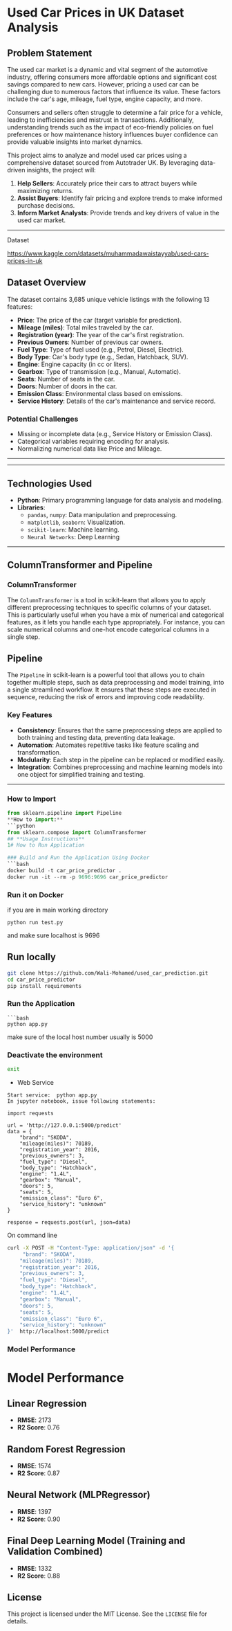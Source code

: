 # Used Car Prices in UK Dataset Analysis

## **Problem Statement**
The used car market is a dynamic and vital segment of the automotive industry, offering consumers more affordable options and significant cost savings compared to new cars. However, pricing a used car can be challenging due to numerous factors that influence its value. These factors include the car's age, mileage, fuel type, engine capacity, and more. 

Consumers and sellers often struggle to determine a fair price for a vehicle, leading to inefficiencies and mistrust in transactions. Additionally, understanding trends such as the impact of eco-friendly policies on fuel preferences or how maintenance history influences buyer confidence can provide valuable insights into market dynamics.

This project aims to analyze and model used car prices using a comprehensive dataset sourced from Autotrader UK. By leveraging data-driven insights, the project will:

1. **Help Sellers**: Accurately price their cars to attract buyers while maximizing returns.
2. **Assist Buyers**: Identify fair pricing and explore trends to make informed purchase decisions.
3. **Inform Market Analysts**: Provide trends and key drivers of value in the used car market.

---
Dataset

https://www.kaggle.com/datasets/muhammadawaistayyab/used-cars-prices-in-uk

## **Dataset Overview**
The dataset contains 3,685 unique vehicle listings with the following 13 features:

- **Price**: The price of the car (target variable for prediction).
- **Mileage (miles)**: Total miles traveled by the car.
- **Registration (year)**: The year of the car's first registration.
- **Previous Owners**: Number of previous car owners.
- **Fuel Type**: Type of fuel used (e.g., Petrol, Diesel, Electric).
- **Body Type**: Car's body type (e.g., Sedan, Hatchback, SUV).
- **Engine**: Engine capacity (in cc or liters).
- **Gearbox**: Type of transmission (e.g., Manual, Automatic).
- **Seats**: Number of seats in the car.
- **Doors**: Number of doors in the car.
- **Emission Class**: Environmental class based on emissions.
- **Service History**: Details of the car's maintenance and service record.

### **Potential Challenges**
- Missing or incomplete data (e.g., Service History or Emission Class).
- Categorical variables requiring encoding for analysis.
- Normalizing numerical data like Price and Mileage.

---

---

## **Technologies Used**
- **Python**: Primary programming language for data analysis and modeling.
- **Libraries**: 
  - `pandas`, `numpy`: Data manipulation and preprocessing.
  - `matplotlib`, `seaborn`: Visualization.
  - `scikit-learn`: Machine learning.
  - `Neural Networks`: Deep Learning

---
## ColumnTransformer and Pipeline

### ColumnTransformer  
The `ColumnTransformer` is a tool in scikit-learn that allows you to apply different preprocessing techniques to specific columns of your dataset. This is particularly useful when you have a mix of numerical and categorical features, as it lets you handle each type appropriately. For instance, you can scale numerical columns and one-hot encode categorical columns in a single step. 

## Pipeline

The `Pipeline` in scikit-learn is a powerful tool that allows you to chain together multiple steps, such as data preprocessing and model training, into a single streamlined workflow. It ensures that these steps are executed in sequence, reducing the risk of errors and improving code readability. 

### Key Features
- **Consistency**: Ensures that the same preprocessing steps are applied to both training and testing data, preventing data leakage.
- **Automation**: Automates repetitive tasks like feature scaling and transformation.
- **Modularity**: Each step in the pipeline can be replaced or modified easily.
- **Integration**: Combines preprocessing and machine learning models into one object for simplified training and testing.

---

### How to Import  
```python
from sklearn.pipeline import Pipeline
**How to import:**  
```python
from sklearn.compose import ColumnTransformer
## **Usage Instructions**
1# How to Run Application

### Build and Run the Application Using Docker
```bash
docker build -t car_price_predictor .
docker run -it --rm -p 9696:9696 car_price_predictor
```
### Run it on Docker

if you are in main working directory
```
python run test.py
```
and make sure localhost is 9696


## Run locally
```bash
git clone https://github.com/Wali-Mohamed/used_car_prediction.git
cd car_price_predictor
pip install requirements
```

### Run the Application
```
```bash
python app.py

```
make sure of the local host number
usually is 5000
### Deactivate the environment
```bash
exit
```
* Web Service

```
Start service:  python app.py
In jupyter notebook, issue following statements:

import requests

url = 'http://127.0.0.1:5000/predict'
data = {
    "brand": "SKODA",
    "mileage(miles)": 70189,
    "registration_year": 2016,
    "previous_owners": 3,
    "fuel_type": "Diesel",
    "body_type": "Hatchback",
    "engine": "1.4L",
    "gearbox": "Manual",
    "doors": 5,
    "seats": 5,
    "emission_class": "Euro 6",
    "service_history": "unknown"
}

response = requests.post(url, json=data)

```
On command line

```bash
curl -X POST -H "Content-Type: application/json" -d '{
     "brand": "SKODA",
    "mileage(miles)": 70189,
    "registration_year": 2016,
    "previous_owners": 3,
    "fuel_type": "Diesel",
    "body_type": "Hatchback",
    "engine": "1.4L",
    "gearbox": "Manual",
    "doors": 5,
    "seats": 5,
    "emission_class": "Euro 6",
    "service_history": "unknown"
}'  http://localhost:5000/predict
```

### Model Performance

# Model Performance

## Linear Regression
- **RMSE**: 2173
- **R2 Score**: 0.76

## Random Forest Regression
- **RMSE**: 1574
- **R2 Score**: 0.87

## Neural Network (MLPRegressor)
- **RMSE**: 1397
- **R2 Score**: 0.90

## Final Deep Learning Model (Training and Validation Combined)
- **RMSE**: 1332
- **R2 Score**: 0.88

## **License**
This project is licensed under the MIT License. See the `LICENSE` file for details.

